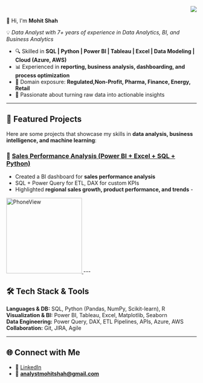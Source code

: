<p align="right">
  <a href="https://forms.gle/M6PVSaKTYUb2eAgJ8" target="_blank">
    <img src="https://img.shields.io/badge/Feedback-blue?style=for-the-badge&logo=googleforms" />
  </a>
</p>

👋 Hi, I'm **Mohit Shah**

💡 *Data Analyst with 7+ years of experience in Data Analytics, BI, and Business Analytics*  

- 🔍 Skilled in **SQL | Python | Power BI | Tableau | Excel | Data Modeling | Cloud (Azure, AWS)**
- 📊 Experienced in **reporting, business analysis, dashboarding, and process optimization**
- 🏥 Domain exposure: **Regulated,Non-Profit, Pharma, Finance, Energy, Retail**
- 🚀 Passionate about turning raw data into actionable insights  

---

## 📌 Featured Projects

Here are some projects that showcase my skills in **data analysis, business intelligence, and machine learning**:

### 🔹 [Sales Performance Analysis (Power BI + Excel + SQL + Python)](https://github.com/analystmohitshah/sales-perofrmance-analysis)
- Created a BI dashboard for **sales performance analysis**  
- SQL + Power Query for ETL, DAX for custom KPIs  
- Highlighted **regional sales growth, product performance, and trends**
-<a href="![PhoneView](https://github.com/user-attachments/assets/9bcc682a-5529-4b69-b417-5e811e8e0db3)">
 <img src="![PhoneView](https://github.com/user-attachments/assets/3b988055-594a-43ca-894d-2a2e170dabce)" alt="PhoneView" width="200"/>
</a>
---

## 🛠️ Tech Stack & Tools

**Languages & DB:** SQL, Python (Pandas, NumPy, Scikit-learn), R  
**Visualization & BI:** Power BI, Tableau, Excel, Matplotlib, Seaborn  
**Data Engineering:** Power Query, DAX, ETL Pipelines, APIs, Azure, AWS  
**Collaboration:** Git, JIRA, Agile  

---

## 🌐 Connect with Me

- 💼 [LinkedIn](https://www.linkedin.com/in/analystmohitshah/)  
- 📧 **analystmohitshah@gmail.com** 

